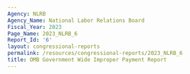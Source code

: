 ```yaml
---
Agency: NLRB
Agency_Name: National Labor Relations Board
Fiscal_Year: 2023
Page_Name: 2023_NLRB_6
Report_Id: '6'
layout: congressional-reports
permalink: /resources/congressional-reports/2023_NLRB_6
title: OMB Government Wide Improper Payment Report
---
```

